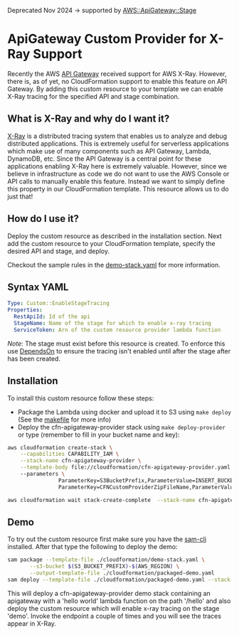 Deprecated Nov 2024  -> supported by [AWS::ApiGateway::Stage](https://docs.aws.amazon.com/AWSCloudFormation/latest/UserGuide/aws-resource-apigateway-stage.html#cfn-apigateway-stage-tracingenabled)

# ApiGateway Custom Provider for X-Ray Support

Recently the AWS [API Gateway](https://aws.amazon.com/about-aws/whats-new/2018/09/amazon-api-gateway-adds-support-for-aws-x-ray/) 
received support for AWS X-Ray. However, there is, as of yet, no CloudFormation support to enable this feature on API Gateway. 
By adding this custom resource to your template we can enable X-Ray tracing for the specified API and stage combination.

##  What is X-Ray and why do I want it?
   
[X-Ray](https://aws.amazon.com/xray/) is a distributed tracing system that enables us to analyze and debug distributed 
applications. This is extremely useful for serverless applications which make use of many components such as
API Gateway, Lambda, DynamoDB, etc. Since the API Gateway is a central point for these applications enabling X-Ray here
is extremely valuable. However, since we believe in infrastructure as code we do not want to use the AWS Console or 
API calls to manually enable this feature. Instead we want to simply define this property in our CloudFormation template.
This resource allows us to do just that!

## How do I use it?

Deploy the custom resource as described in the installation section. Next add the custom resource to your 
CloudFormation template, specify the desired API and stage, and deploy.

Checkout the sample rules in the [demo-stack.yaml](cloudformation/demo-stack.yaml) for more information.

## Syntax YAML

```yaml
Type: Custom::EnableStageTracing
Properties:
  RestApiId: Id of the api
  StageName: Name of the stage for which to enable x-ray tracing
  ServiceToken: Arn of the custom resource provider lambda function
```

*Note*: The stage must exist before this resource is created. To enforce this use 
[DependsOn](https://docs.aws.amazon.com/AWSCloudFormation/latest/UserGuide/aws-attribute-dependson.html) to ensure 
the tracing isn't enabled until after the stage after has been created.

## Installation

To install this custom resource follow these steps:
- Package the Lambda using docker and upload it to S3 using ```make deploy``` (See the [makefile](Makefile) for more info)
- Deploy the cfn-apigateway-provider stack using ```make deploy-provider``` or 
type (remember to fill in your bucket name and key): 

```sh
aws cloudformation create-stack \
	--capabilities CAPABILITY_IAM \
	--stack-name cfn-apigateway-provider \
	--template-body file://cloudformation/cfn-apigateway-provider.yaml
	--parameters \
                ParameterKey=S3BucketPrefix,ParameterValue=INSERT_BUCKET_NAME_HERE \
                ParameterKey=CFNCustomProviderZipFileName,ParameterValue=INSERT_BUCKET_KEY_HERE 

aws cloudformation wait stack-create-complete  --stack-name cfn-apigate-way-provider
```

## Demo

To try out the custom resource first make sure you have the [sam-cli](https://github.com/awslabs/aws-sam-cli/blob/develop/docs/installation.rst#installation) 
installed. After that type the following to deploy the demo:

```sh
sam package --template-file ./cloudformation/demo-stack.yaml \
	   --s3-bucket $(S3_BUCKET_PREFIX)-$(AWS_REGION) \
	   --output-template-file ./cloudformation/packaged-demo.yaml
sam deploy --template-file ./cloudformation/packaged-demo.yaml --stack-name $(NAME)-demo --capabilities CAPABILITY_IAM
```

This will deploy a cfn-apigateway-provider demo stack containing an apigateway with a 'hello world' lambda function on 
the path '/hello' and also deploy the custom resource which will enable x-ray tracing on the stage 'demo'. Invoke the 
endpoint a couple of times and you will see the traces appear in X-Ray.
